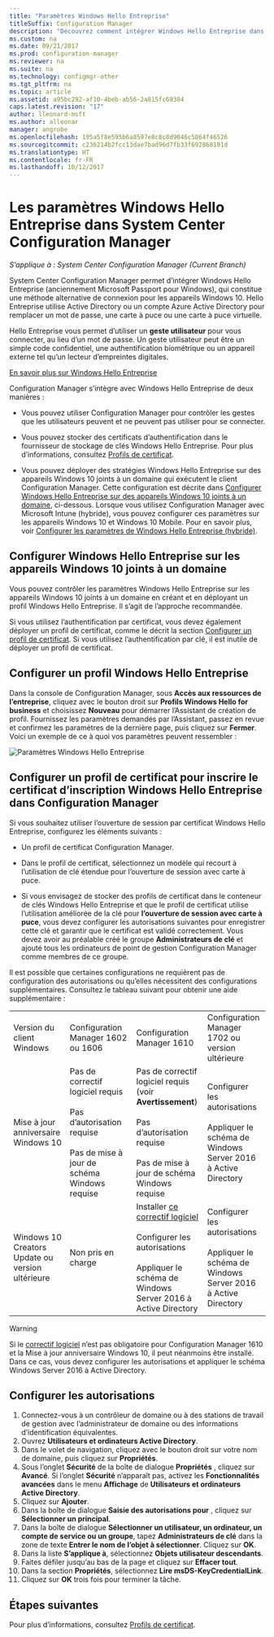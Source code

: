 ```yaml
---
title: "Paramètres Windows Hello Entreprise"
titleSuffix: Configuration Manager
description: "Découvrez comment intégrer Windows Hello Entreprise dans System Center Configuration Manager."
ms.custom: na
ms.date: 09/21/2017
ms.prod: configuration-manager
ms.reviewer: na
ms.suite: na
ms.technology: configmgr-other
ms.tgt_pltfrm: na
ms.topic: article
ms.assetid: a95bc292-af10-4beb-ab56-2a815fc69304
caps.latest.revision: "17"
author: lleonard-msft
ms.author: alleonar
manager: angrobe
ms.openlocfilehash: 195a5f8e595b6a8597e8c8c8d9046c5864f46526
ms.sourcegitcommit: c236214b2fcc13dae7bad96d7fb33f692868191d
ms.translationtype: HT
ms.contentlocale: fr-FR
ms.lasthandoff: 10/12/2017
---
```

# <a name="windows-hello-for-business-settings-in-system-center-configuration-manager"></a>Les paramètres Windows Hello Entreprise dans System Center Configuration Manager

*S’applique à : System Center Configuration Manager (Current Branch)*

System Center Configuration Manager permet d’intégrer Windows Hello Entreprise (anciennement Microsoft Passport pour Windows), qui constitue une méthode alternative de connexion pour les appareils Windows 10. Hello Entreprise utilise Active Directory ou un compte Azure Active Directory pour remplacer un mot de passe, une carte à puce ou une carte à puce virtuelle.  

Hello Entreprise vous permet d’utiliser un **geste utilisateur** pour vous connecter, au lieu d’un mot de passe. Un geste utilisateur peut être un simple code confidentiel, une authentification biométrique ou un appareil externe tel qu’un lecteur d’empreintes digitales.

[En savoir plus sur Windows Hello Entreprise](https://docs.microsoft.com/windows/access-protection/hello-for-business/hello-identity-verification)

 Configuration Manager s’intègre avec Windows Hello Entreprise de deux manières :  

-   Vous pouvez utiliser Configuration Manager pour contrôler les gestes que les utilisateurs peuvent et ne peuvent pas utiliser pour se connecter.  

-   Vous pouvez stocker des certificats d’authentification dans le fournisseur de stockage de clés Windows Hello Entreprise. Pour plus d’informations, consultez [Profils de certificat](introduction-to-certificate-profiles.md).  

- Vous pouvez déployer des stratégies Windows Hello Entreprise sur des appareils Windows 10 joints à un domaine qui exécutent le client Configuration Manager. Cette configuration est décrite dans [Configurer Windows Hello Entreprise sur des appareils Windows 10 joints à un domaine](#configure-windows-hello-for-business-on-domain-joined-windows-10-devices), ci-dessous. Lorsque vous utilisez Configuration Manager avec Microsoft Intune (hybride), vous pouvez configurer ces paramètres sur les appareils Windows 10 et Windows 10 Mobile. Pour en savoir plus, voir [Configurer les paramètres de Windows Hello Entreprise (hybride)](../../mdm/deploy-use/windows-hello-for-business-settings.md).

## <a name="configure-windows-hello-for-business-on-domain-joined-windows-10-devices"></a>Configurer Windows Hello Entreprise sur les appareils Windows 10 joints à un domaine
Vous pouvez contrôler les paramètres Windows Hello Entreprise sur les appareils Windows 10 joints à un domaine en créant et en déployant un profil Windows Hello Entreprise. Il s’agit de l’approche recommandée.


Si vous utilisez l’authentification par certificat, vous devez également déployer un profil de certificat, comme le décrit la section [Configurer un profil de certificat](#configure-a-certificate-profile). Si vous utilisez l’authentification par clé, il est inutile de déployer un profil de certificat.

## <a name="configure-a-windows-hello-for-business-profile"></a>Configurer un profil Windows Hello Entreprise  

Dans la console de Configuration Manager, sous **Accès aux ressources de l’entreprise**, cliquez avec le bouton droit sur **Profils Windows Hello for business** et choisissez **Nouveau** pour démarrer l’Assistant de création de profil. Fournissez les paramètres demandés par l’Assistant, passez en revue et confirmez les paramètres de la dernière page, puis cliquez sur **Fermer**. Voici un exemple de ce à quoi vos paramètres peuvent ressembler :  

![Paramètres Windows Hello Entreprise](../media/Hello-for-Business-settings.png)

## <a name="configure-a-certificate-profile-to-enroll-the-windows-hello-for-business-enrollment-certificate-in-configuration-manager"></a>Configurer un profil de certificat pour inscrire le certificat d’inscription Windows Hello Entreprise dans Configuration Manager  
 Si vous souhaitez utiliser l’ouverture de session par certificat Windows Hello Entreprise, configurez les éléments suivants :  

-   Un profil de certificat Configuration Manager.  

-   Dans le profil de certificat, sélectionnez un modèle qui recourt à l’utilisation de clé étendue pour l’ouverture de session avec carte à puce.  

-   Si vous envisagez de stocker des profils de certificat dans le conteneur de clés Windows Hello Entreprise et que le profil de certificat utilise l’utilisation améliorée de la clé pour **l’ouverture de session avec carte à puce**, vous devez configurer les autorisations suivantes pour enregistrer cette clé et garantir que le certificat est validé correctement.
Vous devez avoir au préalable créé le groupe **Administrateurs de clé** et ajouté tous les ordinateurs de point de gestion Configuration Manager comme membres de ce groupe.

Il est possible que certaines configurations ne requièrent pas de configuration des autorisations ou qu’elles nécessitent des configurations supplémentaires. Consultez le tableau suivant pour obtenir une aide supplémentaire :

|||||
|-|-|-|-|
|Version du client Windows|Configuration Manager 1602 ou 1606|Configuration Manager 1610|Configuration Manager 1702 ou version ultérieure|
|Mise à jour anniversaire Windows 10|Pas de correctif logiciel requis<br><br>Pas d’autorisation requise<br><br>Pas de mise à jour de schéma Windows requise|Pas de correctif logiciel requis (voir **Avertissement**)<br><br>Pas d’autorisation requise<br><br>Pas de mise à jour de schéma Windows requise|Configurer les autorisations<br><br>Appliquer le schéma de Windows Server 2016 à Active Directory|
|Windows 10 Creators Update ou version ultérieure|Non pris en charge|Installer [ce correctif logiciel](https://support.microsoft.com/help/4010155/update-rollup-for-system-center-configuration-manager-current-branch-v)<br><br>Configurer les autorisations<br><br>Appliquer le schéma de Windows Server 2016 à Active Directory|Configurer les autorisations<br><br>Appliquer le schéma de Windows Server 2016 à Active Directory|

> [!WARNING]
> Si le [correctif logiciel](https://support.microsoft.com/help/4010155/update-rollup-for-system-center-configuration-manager-current-branch-v) n’est pas obligatoire pour Configuration Manager 1610 et la Mise à jour anniversaire Windows 10, il peut néanmoins être installé.  Dans ce cas, vous devez configurer les autorisations et appliquer le schéma Windows Server 2016 à Active Directory.

## <a name="to-configure-permissions"></a>Configurer les autorisations

1.  Connectez-vous à un contrôleur de domaine ou à des stations de travail de gestion avec l’administrateur de domaine ou des informations d’identification équivalentes.
2.  Ouvrez **Utilisateurs et ordinateurs Active Directory**.
3.  Dans le volet de navigation, cliquez avec le bouton droit sur votre nom de domaine, puis cliquez sur **Propriétés**.
4.  Sous l’onglet **Sécurité** de la boîte de dialogue **Propriétés** *<domain name>*, cliquez sur **Avancé**. Si l’onglet **Sécurité** n’apparaît pas, activez les **Fonctionnalités avancées** dans le menu **Affichage** de **Utilisateurs et ordinateurs Active Directory**.
5.  Cliquez sur **Ajouter**.
6.  Dans la boîte de dialogue **Saisie des autorisations pour** *<domain name>*, cliquez sur **Sélectionner un principal**.
7.  Dans la boîte de dialogue **Sélectionner un utilisateur, un ordinateur, un compte de service ou un groupe**, tapez **Administrateurs de clé** dans la zone de texte **Entrer le nom de l’objet à sélectionner**.  Cliquez sur **OK**.
8.  Dans la liste **S’applique à**, sélectionnez **Objets utilisateur descendants**.
9.  Faites défiler jusqu’au bas de la page et cliquez sur **Effacer tout**.
10. Dans la section **Propriétés**, sélectionnez **Lire msDS-KeyCredentialLink**.
11. Cliquez sur **OK** trois fois pour terminer la tâche.


## <a name="next-steps"></a>Étapes suivantes

Pour plus d’informations, consultez [Profils de certificat](introduction-to-certificate-profiles.md).  




